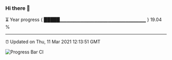 ### Hi there 👋

⏳ Year progress { █████▁▁▁▁▁▁▁▁▁▁▁▁▁▁▁▁▁▁▁▁▁▁▁▁▁ } 19.04 %

---

⏰ Updated on Thu, 11 Mar 2021 12:13:51 GMT

![Progress Bar CI](https://github.com/liununu/liununu/workflows/Progress%20Bar%20CI/badge.svg)
